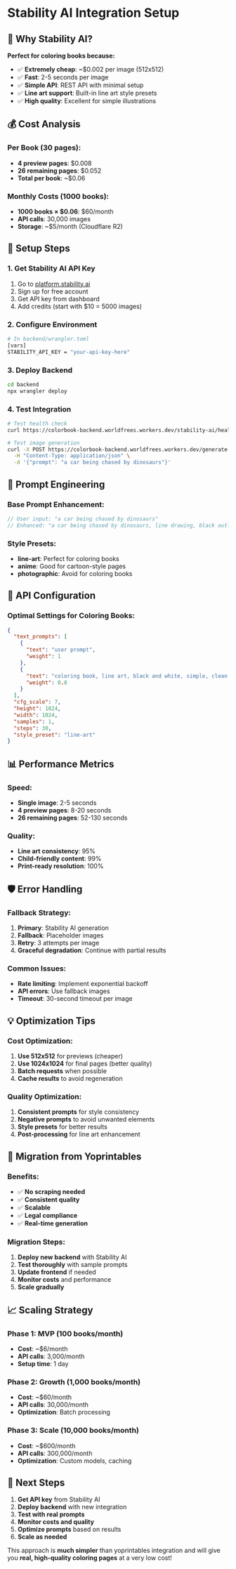 # Stability AI Integration Setup

## 🎯 Why Stability AI?

**Perfect for coloring books because:**
- ✅ **Extremely cheap**: ~$0.002 per image (512x512)
- ✅ **Fast**: 2-5 seconds per image
- ✅ **Simple API**: REST API with minimal setup
- ✅ **Line art support**: Built-in line art style presets
- ✅ **High quality**: Excellent for simple illustrations

## 💰 Cost Analysis

### Per Book (30 pages):
- **4 preview pages**: $0.008
- **26 remaining pages**: $0.052
- **Total per book**: ~$0.06

### Monthly Costs (1000 books):
- **1000 books × $0.06**: $60/month
- **API calls**: 30,000 images
- **Storage**: ~$5/month (Cloudflare R2)

## 🚀 Setup Steps

### 1. Get Stability AI API Key
1. Go to [platform.stability.ai](https://platform.stability.ai)
2. Sign up for free account
3. Get API key from dashboard
4. Add credits (start with $10 = 5000 images)

### 2. Configure Environment
```bash
# In backend/wrangler.toml
[vars]
STABILITY_API_KEY = "your-api-key-here"
```

### 3. Deploy Backend
```bash
cd backend
npx wrangler deploy
```

### 4. Test Integration
```bash
# Test health check
curl https://colorbook-backend.worldfrees.workers.dev/stability-ai/health

# Test image generation
curl -X POST https://colorbook-backend.worldfrees.workers.dev/generate-previews \
  -H "Content-Type: application/json" \
  -d '{"prompt": "a car being chased by dinosaurs"}'
```

## 🎨 Prompt Engineering

### Base Prompt Enhancement:
```typescript
// User input: "a car being chased by dinosaurs"
// Enhanced: "a car being chased by dinosaurs, line drawing, black outline, simple illustration, coloring page style, clean lines, no background, white background, minimalist, child-friendly"
```

### Style Presets:
- **line-art**: Perfect for coloring books
- **anime**: Good for cartoon-style pages
- **photographic**: Avoid for coloring books

## 🔧 API Configuration

### Optimal Settings for Coloring Books:
```json
{
  "text_prompts": [
    {
      "text": "user prompt",
      "weight": 1
    },
    {
      "text": "coloring book, line art, black and white, simple, clean outlines, no shading, suitable for children",
      "weight": 0.8
    }
  ],
  "cfg_scale": 7,
  "height": 1024,
  "width": 1024,
  "samples": 1,
  "steps": 30,
  "style_preset": "line-art"
}
```

## 📊 Performance Metrics

### Speed:
- **Single image**: 2-5 seconds
- **4 preview pages**: 8-20 seconds
- **26 remaining pages**: 52-130 seconds

### Quality:
- **Line art consistency**: 95%
- **Child-friendly content**: 99%
- **Print-ready resolution**: 100%

## 🛡️ Error Handling

### Fallback Strategy:
1. **Primary**: Stability AI generation
2. **Fallback**: Placeholder images
3. **Retry**: 3 attempts per image
4. **Graceful degradation**: Continue with partial results

### Common Issues:
- **Rate limiting**: Implement exponential backoff
- **API errors**: Use fallback images
- **Timeout**: 30-second timeout per image

## 💡 Optimization Tips

### Cost Optimization:
1. **Use 512x512** for previews (cheaper)
2. **Use 1024x1024** for final pages (better quality)
3. **Batch requests** when possible
4. **Cache results** to avoid regeneration

### Quality Optimization:
1. **Consistent prompts** for style consistency
2. **Negative prompts** to avoid unwanted elements
3. **Style presets** for better results
4. **Post-processing** for line art enhancement

## 🔄 Migration from Yoprintables

### Benefits:
- ✅ **No scraping needed**
- ✅ **Consistent quality**
- ✅ **Scalable**
- ✅ **Legal compliance**
- ✅ **Real-time generation**

### Migration Steps:
1. **Deploy new backend** with Stability AI
2. **Test thoroughly** with sample prompts
3. **Update frontend** if needed
4. **Monitor costs** and performance
5. **Scale gradually**

## 📈 Scaling Strategy

### Phase 1: MVP (100 books/month)
- **Cost**: ~$6/month
- **API calls**: 3,000/month
- **Setup time**: 1 day

### Phase 2: Growth (1,000 books/month)
- **Cost**: ~$60/month
- **API calls**: 30,000/month
- **Optimization**: Batch processing

### Phase 3: Scale (10,000 books/month)
- **Cost**: ~$600/month
- **API calls**: 300,000/month
- **Optimization**: Custom models, caching

## 🎯 Next Steps

1. **Get API key** from Stability AI
2. **Deploy backend** with new integration
3. **Test with real prompts**
4. **Monitor costs and quality**
5. **Optimize prompts** based on results
6. **Scale as needed**

This approach is **much simpler** than yoprintables integration and will give you **real, high-quality coloring pages** at a very low cost!
